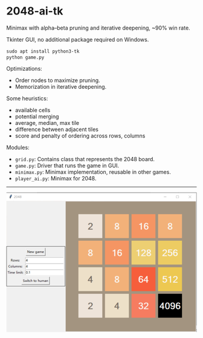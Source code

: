 # 2048-ai-tk
Minimax with alpha–beta pruning and iterative deepening, ~90% win rate.

Tkinter GUI, no additional package required on Windows.
```
sudo apt install python3-tk
python game.py
```

Optimizations:
- Order nodes to maximize pruning.
- Memorization in iterative deepening.

Some heuristics:
- available cells
- potential merging
- average, median, max tile
- difference between adjacent tiles
- score and penalty of ordering across rows, columns

Modules:
- `grid.py`: Contains class that represents the 2048 board.
- `game.py`: Driver that runs the game in GUI.
- `minimax.py`: Minimax implementation, reusable in other games.
- `player_ai.py`: Minimax for 2048.
---
![2048](4096.png)